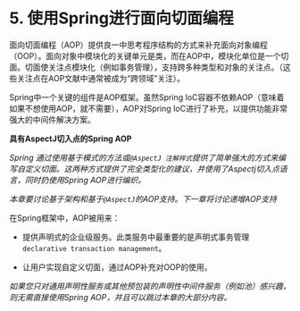 # 5. 使用Spring进行面向切面编程

面向切面编程（AOP）提供良一中思考程序结构的方式来补充面向对象编程（OOP）。面向对象中模块化的关键单元是类，而在AOP中，模块化单位是一个切面。切面使关注点模块化（例如事务管理），支持跨多种类型和对象的关注点。（这些关注点在AOP文献中通常被成为“跨领域”关注）。

Spring中一个关键的组件是AOP框架。虽然Spring IoC容器不依赖AOP（意味着如果不想使用AOP，就不需要），AOP对Spring IoC进行了补充，以提供功能非常强大的中间件解决方案。

**具有AspectJ切入点的Spring AOP**

*Spring 通过使用基于模式的方法或`@AspectJ 注解样式`提供了简单强大的方式来编写自定义切面。这两种方式提供了完全类型化的建议，并使用了Aspectj切入点语言，同时扔使用Spring AOP进行编织。*

*本章要讨论基于架构和基于`@AspectJ`的AOP支持。下一章将讨论递增AOP支持*

在Spring框架中，AOP被用来：

* 提供声明式的企业级服务。此类服务中最重要的是声明式事务管理`declarative transaction management`。

* 让用户实现自定义切面，通过AOP补充对OOP的使用。

*如果您只对通用声明性服务或其他预包装的声明性中间件服务（例如池）感兴趣，则无需直接使用Spring AOP，并且可以跳过本章的大部分内容。*



